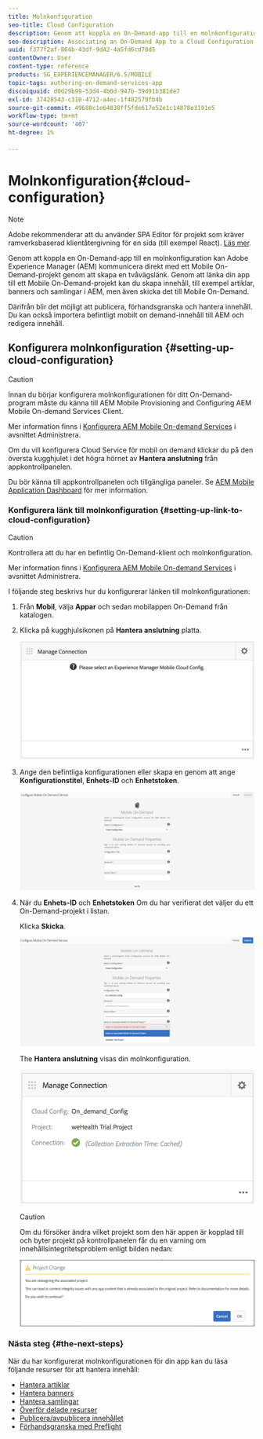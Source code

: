 ```yaml
---
title: Molnkonfiguration
seo-title: Cloud Configuration
description: Genom att koppla en On-Demand-app till en molnkonfiguration kan Adobe Experience Manager (AEM) kommunicera direkt med ett Mobile On-Demand-projekt genom att skapa en tvåvägslänk. Följ den här sidan om du vill veta mer.
seo-description: Associating an On-Demand App to a Cloud Configuration allows Adobe Experience Manager (AEM) to communicate directly with a Mobile On-Demand hosted project by establishing a two way link. Follow this page to learn more.
uuid: f377f2af-864b-43df-9d42-4a5fd6cd70d5
contentOwner: User
content-type: reference
products: SG_EXPERIENCEMANAGER/6.5/MOBILE
topic-tags: authoring-on-demand-services-app
discoiquuid: d0d29b99-53d4-4b0d-947b-39d91b381de7
exl-id: 37428543-c310-4712-a4ec-1f482579fb4b
source-git-commit: 49688c1e64038ff5fde617e52e1c14878e3191e5
workflow-type: tm+mt
source-wordcount: '407'
ht-degree: 1%

---
```


# Molnkonfiguration{#cloud-configuration}

>[!NOTE]
>
>Adobe rekommenderar att du använder SPA Editor för projekt som kräver ramverksbaserad klientåtergivning för en sida (till exempel React). [Läs mer](/help/sites-developing/spa-overview.md).

Genom att koppla en On-Demand-app till en molnkonfiguration kan Adobe Experience Manager (AEM) kommunicera direkt med ett Mobile On-Demand-projekt genom att skapa en tvåvägslänk. Genom att länka din app till ett Mobile On-Demand-projekt kan du skapa innehåll, till exempel artiklar, banners och samlingar i AEM, men även skicka det till Mobile On-Demand.

Därifrån blir det möjligt att publicera, förhandsgranska och hantera innehåll. Du kan också importera befintligt mobilt on demand-innehåll till AEM och redigera innehåll.

## Konfigurera molnkonfiguration {#setting-up-cloud-configuration}

>[!CAUTION]
>
>Innan du börjar konfigurera molnkonfigurationen för ditt On-Demand-program måste du känna till AEM Mobile Provisioning and Configuring AEM Mobile On-demand Services Client.
>
>Mer information finns i [Konfigurera AEM Mobile On-demand Services](/help/mobile/aem-mobile-setup.md) i avsnittet Administrera.

Om du vill konfigurera Cloud Service för mobil on demand klickar du på den översta kugghjulet i det högra hörnet av **Hantera anslutning** från appkontrollpanelen.

Du bör känna till appkontrollpanelen och tillgängliga paneler. Se [AEM Mobile Application Dashboard](/help/mobile/mobile-apps-ondemand-application-dashboard.md) för mer information.

### Konfigurera länk till molnkonfiguration {#setting-up-link-to-cloud-configuration}

>[!CAUTION]
>
>Kontrollera att du har en befintlig On-Demand-klient och molnkonfiguration.
>
>Mer information finns i [Konfigurera AEM Mobile On-demand Services](/help/mobile/aem-mobile-setup.md) i avsnittet Administrera.

I följande steg beskrivs hur du konfigurerar länken till molnkonfigurationen:

1. Från **Mobil**, välja **Appar** och sedan mobilappen On-Demand från katalogen.
1. Klicka på kugghjulsikonen på **Hantera anslutning** platta.

   ![chlimage_1-65](assets/chlimage_1-65.png)

1. Ange den befintliga konfigurationen eller skapa en genom att ange **Konfigurationstitel**, **Enhets-ID** och **Enhetstoken**.

   ![chlimage_1-66](assets/chlimage_1-66.png)

1. När du **Enhets-ID** och **Enhetstoken** Om du har verifierat det väljer du ett On-Demand-projekt i listan.

   Klicka **Skicka**.

   ![chlimage_1-67](assets/chlimage_1-67.png)

   The **Hantera anslutning** visas din molnkonfiguration.

   ![chlimage_1-68](assets/chlimage_1-68.png)

   >[!CAUTION]
   >
   >Om du försöker ändra vilket projekt som den här appen är kopplad till och byter projekt på kontrollpanelen får du en varning om innehållsintegritetsproblem enligt bilden nedan:

   ![chlimage_1-69](assets/chlimage_1-69.png)

### Nästa steg {#the-next-steps}

När du har konfigurerat molnkonfigurationen för din app kan du läsa följande resurser för att hantera innehåll:

* [Hantera artiklar](/help/mobile/mobile-on-demand-managing-articles.md)
* [Hantera banners](/help/mobile/mobile-on-demand-managing-banners.md)
* [Hantera samlingar](/help/mobile/mobile-on-demand-managing-collections.md)
* [Överför delade resurser](/help/mobile/mobile-on-demand-shared-resources.md)
* [Publicera/avpublicera innehållet](/help/mobile/mobile-on-demand-publishing-unpublishing.md)
* [Förhandsgranska med Preflight](/help/mobile/aem-mobile-manage-ondemand-services.md)
